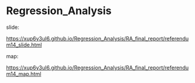 # Regression_Analysis

slide:

<https://xup6y3ul6.github.io/Regression_Analysis/RA_final_report/referendum14_slide.html>

map:

<https://xup6y3ul6.github.io/Regression_Analysis/RA_final_report/referendum14_map.html>
